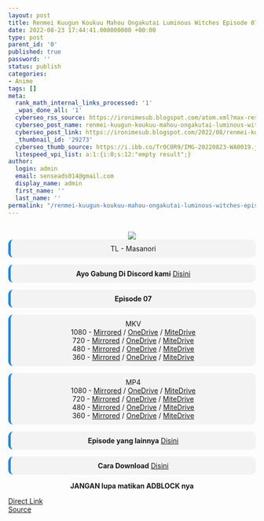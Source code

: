 ```yaml
---
layout: post
title: Renmei Kuugun Koukuu Mahou Ongakutai Luminous Witches Episode 07 Subtitle Indonesia
date: 2022-08-23 17:44:41.000000000 +00:00
type: post
parent_id: '0'
published: true
password: ''
status: publish
categories:
- Anime
tags: []
meta:
  rank_math_internal_links_processed: '1'
  _wpas_done_all: '1'
  cyberseo_rss_source: https://ironimesub.blogspot.com/atom.xml?max-results=150
  cyberseo_post_name: renmei-kuugun-koukuu-mahou-ongakutai-luminous-witches-episode-07-subtitle-indonesia
  cyberseo_post_link: https://ironimesub.blogspot.com/2022/08/renmei-kuugun-koukuu-mahou-ongakutai_23.html
  _thumbnail_id: '29273'
  cyberseo_thumb_source: https://i.ibb.co/Tr0C0R9/IMG-20220823-WA0019.jpg
  litespeed_vpi_list: a:1:{i:0;s:12:"empty result";}
author:
  login: admin
  email: senseads014@gmail.com
  display_name: admin
  first_name: ''
  last_name: ''
permalink: "/renmei-kuugun-koukuu-mahou-ongakutai-luminous-witches-episode-07-subtitle-indonesia/"
---
```


<div style="text-align: center">
<br />
<img src="{{ site.baseurl }}/assets/2022/08/IMG-20220823-WA0019.jpg" />
<div style="background-color: #f3f3f3;border-left: 5px solid #2288dd;border-radius: 10px;padding: 10px">
TL - Masanori</div>
<p></p>
<div style="background-color: #f3f3f3;border-left: 5px solid #2288dd;border-radius: 10px;padding: 10px">
<strong>Ayo Gabung Di Discord kami</strong> <a href="https://discord.gg/aNHRkNeY">Disini</a>
</div>
<p></p>
<div style="background-color: #f3f3f3;border-left: 5px solid #2288dd;border-radius: 10px;padding: 10px">
<strong>Episode 07</strong> </div>
<p></p>
<div style="background-color: #f3f3f3;border-left: 5px solid #2288dd;border-radius: 10px;padding: 10px">
MKV<br />
1080 - <a href="https://mir.cr/07YFXB0U">Mirrored</a> / <a href="https://smkn1stg-my.sharepoint.com/:v:/g/personal/irony_smkn1sintang_sch_id/EfXc287c-5lGhMtrh0A6XAQBdZAeQivtLydIvpTer8_qDw?e=tnjS6a">OneDrive</a> / <a href="https://mitedrive.my.id/view/2a70ac8179d3">MiteDrive</a><br />
720 - <a href="https://mir.cr/0LZDSM9F">Mirrored</a> / <a href="https://smkn1stg-my.sharepoint.com/:v:/g/personal/irony_smkn1sintang_sch_id/ETwrMG4qPmBFuNqBJ3jQ6nQBtm5RdblTpRaPx0-uRXlYHQ?e=97fgIt">OneDrive</a> / <a href="https://mitedrive.my.id/view/3790a205d7c95bf">MiteDrive</a><br />
480 - <a href="https://mir.cr/TJQSK1OG">Mirrored</a> / <a href="https://smkn1stg-my.sharepoint.com/:v:/g/personal/irony_smkn1sintang_sch_id/EWnvlh2-5C1IjzNGtN_KP5wB6qFVDFpewQfaCKISlUUoJg?e=ePZ5kq">OneDrive</a> / <a href="https://mitedrive.my.id/view/9ddba35474def3c">MiteDrive</a><br />
360 - <a href="https://mir.cr/0B8M346J">Mirrored</a> / <a href="https://smkn1stg-my.sharepoint.com/:v:/g/personal/irony_smkn1sintang_sch_id/EV_AuCJmdf9MqARCEf3iaL0B6PTaxXLed56Aw-_Iug9Npw?e=GxIRvZ">OneDrive</a> / <a href="https://mitedrive.my.id/view/a5b525f73902ec6">MiteDrive</a>
</div>
<p></p>
<div style="background-color: #f3f3f3;border-left: 5px solid #2288dd;border-radius: 10px;padding: 10px">
MP4 <br />
1080 - <a href="https://mir.cr/CBDODASM">Mirrored</a> / <a href="https://smkn1stg-my.sharepoint.com/:v:/g/personal/irony_smkn1sintang_sch_id/ESdCv0bdAl1OtzRlknkSHtcB4umoO7A5nPMNtqf1FoBL9g?e=6hcDff">OneDrive</a> / <a href="https://mitedrive.my.id/view/802d1754">MiteDrive</a><br />
720 - <a href="https://mir.cr/0CMIUF6N">Mirrored</a> / <a href="https://smkn1stg-my.sharepoint.com/:v:/g/personal/irony_smkn1sintang_sch_id/ERQCJGlaByVFjL6ECL9F9nwB176GYCCqcgx_DaOuVTMjmA?e=5NbN5D">OneDrive</a> / <a href="https://mitedrive.my.id/view/c2bfed4d8d1d5bd">MiteDrive</a><br />
480 - <a href="https://mir.cr/0H0T29PW">Mirrored</a> / <a href="https://smkn1stg-my.sharepoint.com/:v:/g/personal/irony_smkn1sintang_sch_id/ETo_rjJjV_JMkRzfSK1KVBYBvthPt1gvBWOYk5kNQ4yMjQ?e=WQZg1A">OneDrive</a> / <a href="https://mitedrive.my.id/view/cb33e67ca52ccb9">MiteDrive</a><br />
360 - <a href="https://mir.cr/1SKDDQPQ">Mirrored</a> / <a href="https://smkn1stg-my.sharepoint.com/:v:/g/personal/irony_smkn1sintang_sch_id/EYXbZUL7uJlJkqTSo-zbvLIB-mi3We7vPjA482SYre4YLQ?e=gy8IcY">OneDrive</a> / <a href="https://mitedrive.my.id/view/4318adb">MiteDrive</a>
</div>
<p>
<div style="background-color: #f3f3f3;border-left: 5px solid #2288dd;border-radius: 10px;padding: 10px">
<strong>Episode yang lainnya</strong> <a href="https://ironimesub.blogspot.com/p/renmei-kuugun-koukuu-mahou-ongakutai.html">Disini</a>
</div>
<p></p>
<div style="background-color: #f3f3f3;border-left: 5px solid #2288dd;border-radius: 10px;padding: 10px">
<strong>Cara Download</strong> <a href="https://ironimesub.blogspot.com/2022/04/cara-mendownload-di-mirrored.html">Disini</a>
</div>
<p><strong>JANGAN lupa matikan ADBLOCK nya</strong></p>
</div>
<div class="divbtn"> <a href="https://handymansurrender.com/fihup8buzv?key=94550f7ce39444073321dde3b8782f97" class="btn"><i class="fa fa-download"></i> Direct Link</a> <br /><a href="https://ironimesub.blogspot.com/2022/08/renmei-kuugun-koukuu-mahou-ongakutai_23.html">Source</a> </div>
